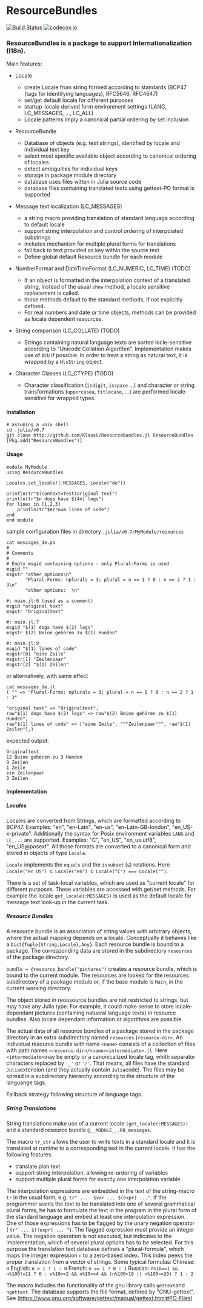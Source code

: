 # ResourceBundles

[![Build Status](https://travis-ci.org/KlausC/ResourceBundles.jl.svg?branch=master)](https://travis-ci.org/KlausC/ResourceBundles.jl)
[![codecov.io](http://codecov.io/github/KlausC/ResourceBundles.jl/coverage.svg?branch=master)](http://codecov.io/github/KlausC/ResourceBundles.jl?branch=master)

### ResourceBundles is a package to support Internationalization (I18n).
Main features:

* Locale
  * create Locale from string formed according to standards (BCP47 (tags for Identifying languages), RFC5646, RFC4647)
  * set/get default locale for different purposes
  * startup-locale derived form environment settings (LANG, LC_MESSAGES, ..., LC_ALL)
  * Locale patterns imply a canonical partial ordering by set inclusion

* ResourceBundle
  * Database of objects (e.g. text strings), identified by locale and individual text key
  * select most specific available object according to canonical ordering of locales
  * detect ambiguities for individual keys
  * storage in package module directory
  * database uses files witten in Julia source code
  * database files containing translated texts using gettext-PO format is supported

* Message text localization (LC_MESSAGES)
  * a string macro providing translation of standard language according to default locale
  * support string interpolation and control ordering of interpolated substrings
  * includes mechanism for multiple plural forms for translations
  * fall back to text provided as key within the source text
  * Define global default Resource bundle for each module

* NumberFormat and DateTimeFormat (LC_NUMERIC, LC_TIME) (TODO)
  * If an object is formatted in the interpolation context of a translated string, instead 
  of the usual `show` method, a locale sensitive replacement is called.
  * those methods default to the standard methods, if not explicitly defined.
  * For real numbers and date or time objects, methods can be provided as locale dependent resources.

* String comparison (LC_COLLATE) (TODO)
  * Strings containing natural language texts are sorted locle-sensitive according to
  "Unicode Collation Algorithm". Implementation makes use of `ICU` if possible. In order to treat a string as natural text, it is wrapped by a `NlsString` object.

* Character Classes (LC_CTYPE) (TODO)
  * Character classification (`isdigit`, `isspace` ...) and character or string transformations
  (`uppercasea`, `titlecase`, ...) are performed locale-sensitive for wrapped types.

#### Installation

```
# assuming a unix shell
cd .julia/v0.7
git clone http://github.com/KlausC/ResourceBundles.jl ResourceBundles
[Pkg.add("ResourceBundles")]

```

#### Usage

```
module MyModule
using ResourceBundles

Locales.set_locale!(:MESSAGES, Locale("de"))

println(tr"$(context=test)original text")
println(tr"$n dogs have $(4n) legs")
for lines in [1,2,3]
    println(tr"$errnum lines of code")
end
end module
```
sample configuration files in directory `.julia/v0.7/MyModule/resources`

```
cat messages_de.po
#
# Comments
#
# Empty msgid containing options - only Plural-Forms is used
msgid ""
msgstr "other options\n"
       "Plural-Forms: nplurals = 3; plural = n == 1 ? 0 : n == 2 ? 1 : 3\n"
       "other options:  \n"

#: main.jl:6 (used as a comment)
msgid "original text"
msgstr "Originaltext"

#: main.jl:7
msgid "$(1) dogs have $(2) legs"
msgstr $(2) Beine gehören zu $(1) Hunden"

#: main.jl:9
msgid "$(1) lines of code"
msgstr[0] "eine Zeile"
msgstr[1] "Zeilenpaar"
msgstr[2] "$(1) Zeilen" 
```
or alternatively, with same effect
```
cat messages_de.jl
( "" => "Plural-Forms: nplurals = 3; plural = n == 1 ? 0 : n == 2 ? 1 : 3"

"original text" => "Originaltext",
raw"$(1) dogs have $(2) legs" => raw"$(2) Beine gehören zu $(1) Hunden",
raw"$(1) lines of code" => ["eine Zeile", """Zeilenpaar""", raw"$(1) Zeilen"],) 
```

expected output:
```
Originaltext
12 Beine gehören zu 3 Hunden
0 Zeilen
1 Zeile
ein Zeilenpaar
3 Zeilen
```

#### Implementation

##### Locales

Locales are converted from Strings, which are formatted according to BCP47.
Examples: "en", "en-Latn", "en-us", "en-Latn-GB-london", "en_US-x-private".
Additionally the syntax for Posix environment variables `LANG` and `LC_...` are
supported.
Examples: "C", "en_US", "en_us.utf8", "en_US@posext".
All those formats are converted to a canonical form and stored in objects of type `Locale`.

`Locale` implements the `equals` and the `issubset` (`⊆`) relations. 
Here `Locale("en_US") ⊆ Locale("en") ⊆ Locale("C") === Locale("")`.

There is a set of task-local variables, which are used as "current locale" for different purposes.
These variables are accessed with get/set methods.
For example the locale `get_locale(:MESSAGES)` is used as the default locale for message
text look-up in the current task.

##### Resource Bundles

A resource bundle is an association of string values with arbitrary objects, where the
actual mapping depends on a locale.
Conceptually it behaves like a `Dict{Tuple{String,Locale},Any}`.
Each resource bundle is bound to a package. The corresponding data are stored in the
subdirectory `resources` of the package directory.

`bundle = @resource_bundle("pictures")` creates a resource bundle, which is bound
to the current module. 
The resources are looked for the resources subdirectory of a package module or, if the
base module is `Main`, in the current working directory.

The object stored in reousource bundles are not restricted to strings, but may have any Julia type.
For example, it could make sense to store locale-dependant pictures (containing natuaral language texts) in resource bundles. Also locale dependant information or algorithms are possible.

The actual data of all resource bundles of a package stored in the package directory in an extra subdirectory named `resources` (`resource-dir>`. An individual resource bundle with name `<name>` consists of a collection of files with path names
`<resource-dir>/<name><intermediate>.jl`. Here `<intermediate>`may be empty or a canonicalized locale tag, whith
separator characters replaced by `'_'` or `'/'`. That means, all files have the standard `Julia`extension (and they 
actually contain `Julia`code). The files may be spread in a subdirectory hierarchy according to the structure of the languange tags. 

Fallback strategy following structure of language tags.


##### String Translations

String translations make use of a current locale `(get_locale(:MESSAGES))` and a standard resource bundle `@__MODULE__.RB_messages`.

The macro `tr_str` allows the user to write texts in a standard locale and it is translated
at runtime to a corresponding text in the current locale.
It has the following features.

 * translate plan text
 * support string interpolation, allowing re-ordering of variables
 * support multiple plural forms for exactly one interpolation variable

The interpolation expressions are embedded in the text of the string-macro `tr` in the usual
form, e.g. `tr" ...  $var ... $(expr) ..."`.
If the programmer wants the text to be translated into one of several grammatical plural forms,
he has to formulate the text in the program in the plural form of the standard language and
embed at least one interpolation expression. One of those expressions has to be flagged by
the unary negation operator ( `tr" ... $(!expr) ... "`). The flagged expression must provide an
integer value. The negation operation is not executed, but indicates to the implementation,
which of several plural options has to be selected.
For this purpose the translation text database defines a "plural-formula", which maps the
integer expression `n` to a zero-based index. This index peeks the proper translation from a
vector of strings.
Some typical formulas:
Chinese: `0`
English: `n > 1 ? 1 : 0`
French:  `n == 1 ? 0 : 1`
Russian: `n%10==1 && n%100!=11 ? 0 : n%10>=2 && n%10<=4 && (n%100<10 || n%100>=20) ? 1 : 2`

The macro includes the functionality of the gnu library calls `gettext`and `ngettext`.
The database supports the file format, defined by "GNU-gettext".
See (https://www.gnu.org/software/gettext/manual/gettext.html#PO-Files)

